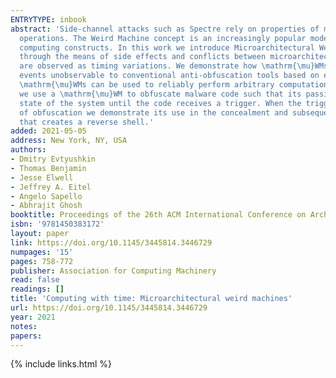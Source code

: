 ```yaml
---
ENTRYTYPE: inbook
abstract: 'Side-channel attacks such as Spectre rely on properties of modern CPUs that permit discovery of microarchitectural state via timing of various
  operations. The Weird Machine concept is an increasingly popular model for characterization of emergent execution that arises from side-effects of conventional
  computing constructs. In this work we introduce Microarchitectural Weird Machines (\mathrm{\mu}WM): code constructions that allow performing computation
  through the means of side effects and conflicts between microarchitectual entities such as branch predictors and caches. The results of such computations
  are observed as timing variations. We demonstrate how \mathrm{\mu}WMs can be used as a powerful obfuscation engine where computation operates based on
  events unobservable to conventional anti-obfuscation tools based on emulation, debugging, static and dynamic analysis techniques. We demonstrate that
  \mathrm{\mu}WMs can be used to reliably perform arbitrary computation by implementing a SHA-1 hash function. We then present a practical example in which
  we use a \mathrm{\mu}WM to obfuscate malware code such that its passive operation is invisible to an observer with full power to view the architectural
  state of the system until the code receives a trigger. When the trigger is received the malware decrypts and executes its payload. To show the effectiveness
  of obfuscation we demonstrate its use in the concealment and subsequent execution of a payload that exfiltrates a shadow password file, and a payload
  that creates a reverse shell.'
added: 2021-05-05
address: New York, NY, USA
authors:
- Dmitry Evtyushkin
- Thomas Benjamin
- Jesse Elwell
- Jeffrey A. Eitel
- Angelo Sapello
- Abhrajit Ghosh
booktitle: Proceedings of the 26th ACM International Conference on Architectural Support for Programming Languages and Operating Systems
isbn: '9781450383172'
layout: paper
link: https://doi.org/10.1145/3445814.3446729
numpages: '15'
pages: 758-772
publisher: Association for Computing Machinery
read: false
readings: []
title: 'Computing with time: Microarchitectural weird machines'
url: https://doi.org/10.1145/3445814.3446729
year: 2021
notes:
papers:
---
```

{% include links.html %}

